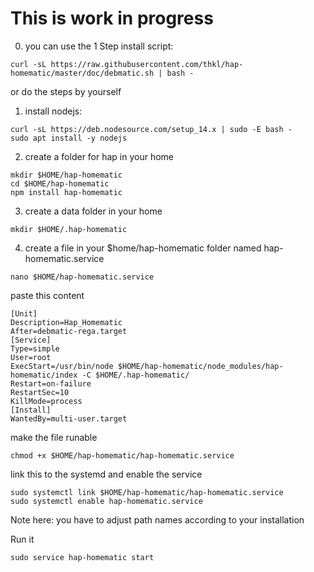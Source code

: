 This is work in progress
========================

0. you can use the 1 Step install script:

```
curl -sL https://raw.githubusercontent.com/thkl/hap-homematic/master/doc/debmatic.sh | bash -
````

or do the steps by yourself 

1. install nodejs:
```
curl -sL https://deb.nodesource.com/setup_14.x | sudo -E bash -
sudo apt install -y nodejs
```

2. create a folder for hap in your home 

```
mkdir $HOME/hap-homematic
cd $HOME/hap-homematic
npm install hap-homematic
```

3. create a data folder in your home
```
mkdir $HOME/.hap-homematic
```

4. create a file in your $home/hap-homematic folder named hap-homematic.service

```
nano $HOME/hap-homematic.service
```

paste this content

```
[Unit]
Description=Hap_Homematic
After=debmatic-rega.target
[Service]
Type=simple
User=root
ExecStart=/usr/bin/node $HOME/hap-homematic/node_modules/hap-homematic/index -C $HOME/.hap-homematic/
Restart=on-failure
RestartSec=10
KillMode=process
[Install]
WantedBy=multi-user.target
```



make the file runable

```
chmod +x $HOME/hap-homematic/hap-homematic.service
```

link this to the systemd and enable the service

```
sudo systemctl link $HOME/hap-homematic/hap-homematic.service
sudo systemctl enable hap-homematic.service
```



Note here: you have to adjust path names according to your installation


Run it
```
sudo service hap-homematic start
```

